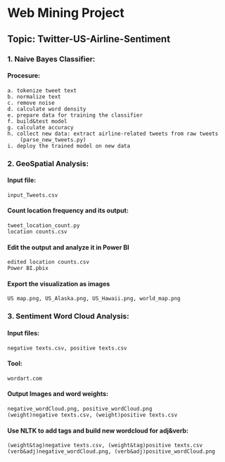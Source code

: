 # Web Mining Project
## Topic: Twitter-US-Airline-Sentiment

### 1. Naive Bayes Classifier: 
 #### Procesure:
    a. tokenize tweet text
    b. normalize text
    c. remove noise
    d. calculate word density
    e. prepare data for training the classifier
    f. build&test model
    g. calculate accuracy
    h. collect new data: extract airline-related tweets from raw tweets
        (parse_new_tweets.py)
    i. deploy the trained model on new data

### 2. GeoSpatial Analysis: 
 #### Input file: 
    input_Tweets.csv
 #### Count location frequency and its output:
    tweet_location_count.py 
    location counts.csv
 #### Edit the output and analyze it in Power BI
    edited location counts.csv
    Power BI.pbix
 #### Export the visualization as images
    US map.png, US_Alaska.png, US_Hawaii.png, world_map.png

### 3. Sentiment Word Cloud Analysis: 
 #### Input files:
    negative texts.csv, positive texts.csv
 #### Tool: 
    wordart.com
 #### Output Images and word weights:
    negative_wordCloud.png, positive_wordCloud.png
    (weight)negative texts.csv, (weight)positive texts.csv
 #### Use NLTK to add tags and build new wordcloud for adj&verb:
    (weight&tag)negative texts.csv, (weight&tag)positive texts.csv
    (verb&adj)negative_wordCloud.png, (verb&adj)positive_wordCloud.png

